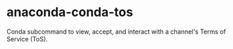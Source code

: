 # anaconda-conda-tos

Conda subcommand to view, accept, and interact with a channel's Terms of Service (ToS).
